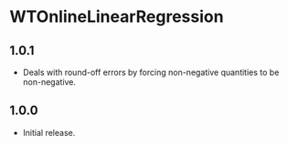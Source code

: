 # WTOnlineLinearRegression

## 1.0.1

- Deals with round-off errors by forcing non-negative quantities to be non-negative.

## 1.0.0

- Initial release.
